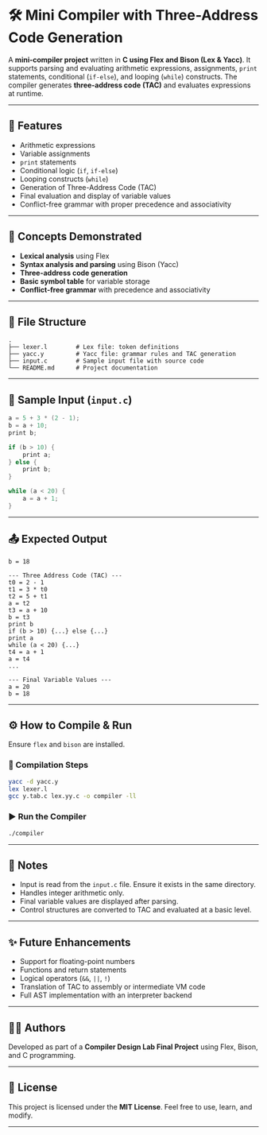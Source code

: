 

# 🛠️ Mini Compiler with Three-Address Code Generation

A **mini-compiler project** written in **C using Flex and Bison (Lex & Yacc)**. It supports parsing and evaluating arithmetic expressions, assignments, `print` statements, conditional (`if-else`), and looping (`while`) constructs. The compiler generates **three-address code (TAC)** and evaluates expressions at runtime.

---

## 🚀 Features

- Arithmetic expressions  
- Variable assignments  
- `print` statements  
- Conditional logic (`if`, `if-else`)  
- Looping constructs (`while`)  
- Generation of Three-Address Code (TAC)  
- Final evaluation and display of variable values  
- Conflict-free grammar with proper precedence and associativity  

---

## 🧠 Concepts Demonstrated

- **Lexical analysis** using Flex  
- **Syntax analysis and parsing** using Bison (Yacc)  
- **Three-address code generation**  
- **Basic symbol table** for variable storage  
- **Conflict-free grammar** with precedence and associativity  

---

## 📂 File Structure

```plaintext
.
├── lexer.l        # Lex file: token definitions
├── yacc.y         # Yacc file: grammar rules and TAC generation
├── input.c        # Sample input file with source code
└── README.md      # Project documentation
```

---

## 🧪 Sample Input (`input.c`)

```c
a = 5 + 3 * (2 - 1);
b = a + 10;
print b;

if (b > 10) {
    print a;
} else {
    print b;
}

while (a < 20) {
    a = a + 1;
}
```

---

## 📤 Expected Output

```plaintext
b = 18

--- Three Address Code (TAC) ---
t0 = 2 - 1
t1 = 3 * t0
t2 = 5 + t1
a = t2
t3 = a + 10
b = t3
print b
if (b > 10) {...} else {...}
print a
while (a < 20) {...}
t4 = a + 1
a = t4
...

--- Final Variable Values ---
a = 20
b = 18
```

---

## ⚙️ How to Compile & Run

Ensure `flex` and `bison` are installed.

### 🧱 Compilation Steps

```bash
yacc -d yacc.y
lex lexer.l   
gcc y.tab.c lex.yy.c -o compiler -ll
```

### ▶️ Run the Compiler

```bash
./compiler
```

---

## 📌 Notes

- Input is read from the `input.c` file. Ensure it exists in the same directory.  
- Handles integer arithmetic only.  
- Final variable values are displayed after parsing.  
- Control structures are converted to TAC and evaluated at a basic level.  

---

## ✨ Future Enhancements

- Support for floating-point numbers  
- Functions and return statements  
- Logical operators (`&&`, `||`, `!`)  
- Translation of TAC to assembly or intermediate VM code  
- Full AST implementation with an interpreter backend  

---

## 🧑‍💻 Authors

Developed as part of a **Compiler Design Lab Final Project** using Flex, Bison, and C programming.

---

## 📃 License

This project is licensed under the **MIT License**. Feel free to use, learn, and modify.

---
```
